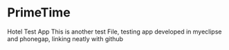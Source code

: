 # PrimeTime
Hotel Test App
This is another test File, testing app developed in myeclipse and phonegap, linking neatly with github<br>
